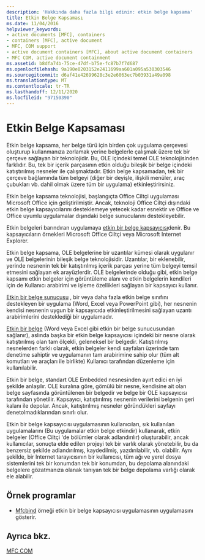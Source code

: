 ```yaml
---
description: 'Hakkında daha fazla bilgi edinin: etkin belge kapsama'
title: Etkin Belge Kapsaması
ms.date: 11/04/2016
helpviewer_keywords:
- active documents [MFC], containers
- containers [MFC], active document
- MFC, COM support
- active document containers [MFC], about active document containers
- MFC COM, active document containment
ms.assetid: b8dfa74b-75ce-47df-b75e-fc87b7f7d687
ms.openlocfilehash: 9a190e0203152e2411699aa601a095a530303546
ms.sourcegitcommit: d6af41e42699628c3e2e6063ec7b03931a49a098
ms.translationtype: MT
ms.contentlocale: tr-TR
ms.lasthandoff: 12/11/2020
ms.locfileid: "97150390"
---
```

# <a name="active-document-containment"></a>Etkin Belge Kapsaması

Etkin belge kapsama, her belge türü için birden çok uygulama çerçevesi oluşturup kullanmanıza zorlamak yerine belgelerle çalışmak üzere tek bir çerçeve sağlayan bir teknolojidir. Bu, OLE içindeki temel OLE teknolojisinden farklıdır. Bu, tek bir içerik parçasının etkin olduğu bileşik bir belge içindeki katıştırılmış nesneler ile çalışmaktadır. Etkin belge kapsamadan, tek bir çerçeve bağlamında tüm belgeyi (diğer bir deyişle, ilişkili menüler, araç çubukları vb. dahil olmak üzere tüm bir uygulama) etkinleştirirsiniz.

Etkin belge kapsama teknolojisi, başlangıçta Office Ciltçi uygulaması Microsoft Office için geliştirilmiştir. Ancak, teknoloji Office Ciltçi dışındaki etkin belge kapsayıcılarını desteklemeye yetecek kadar esnektir ve Office ve Office uyumlu uygulamalar dışındaki belge sunucularını destekleyebilir.

Etkin belgeleri barındıran uygulamaya [etkin bir belge kapsayıcısı](active-document-containers.md)denir. Bu kapsayıcıların örnekleri Microsoft Office Ciltçi veya Microsoft Internet Explorer.

Etkin belge kapsama, OLE belgelerine bir uzantılar kümesi olarak uygulanır ve OLE belgelerinin bileşik belge teknolojisidir. Uzantılar, bir eklenebilir, yerinde nesnenin tek bir katıştırılmış içerik parçası yerine tüm belgeyi temsil etmesini sağlayan ek arayüzlerdir. OLE belgelerinde olduğu gibi, etkin belge kapsamı etkin belgeler için görüntüleme alanı ve etkin belgelerin kendileri için de Kullanıcı arabirimi ve işleme özellikleri sağlayan bir kapsayıcı kullanır.

[Etkin bir belge sunucusu](active-document-servers.md) , bir veya daha fazla etkin belge sınıfını destekleyen bir uygulama (Word, Excel veya PowerPoint gibi), her nesnenin kendisi nesnenin uygun bir kapsayıcıda etkinleştirilmesini sağlayan uzantı arabirimlerini desteklediği bir uygulamadır.

[Etkin bir belge](active-documents.md) (Word veya Excel gibi etkin bir belge sunucusundan sağlanır), aslında başka bir etkin belge kapsayıcısı içindeki bir nesne olarak katıştırılmış olan tam ölçekli, geleneksel bir belgedir. Katıştırılmış nesnelerden farklı olarak, etkin belgeler kendi sayfaları üzerinde tam denetime sahiptir ve uygulamanın tam arabirimine sahip olur (tüm alt komutları ve araçları ile birlikte) Kullanıcı tarafından düzenleme için kullanılabilir.

Etkin bir belge, standart OLE Embedded nesnesinden ayırt edici en iyi şekilde anlaşılır. OLE kuralına göre, gömülü bir nesne, kendisine ait olan belge sayfasında görüntülenen bir belgedir ve belge bir OLE kapsayıcısı tarafından yönetilir. Kapsayıcı, katıştırılmış nesnenin verilerini belgenin geri kalanı ile depolar. Ancak, katıştırılmış nesneler göründükleri sayfayı denetolmadıklarından sınırlı olur.

Etkin bir belge kapsayıcısı uygulamasının kullanıcıları, sık kullanılan uygulamalarını (Bu uygulamalar etkin belge etkindir) kullanarak, etkin belgeler (Office Ciltçi 'de bölümler olarak adlandırılır) oluşturabilir, ancak kullanıcılar, sonuçta elde edilen projeyi tek bir varlık olarak yönetebilir, bu da benzersiz şekilde adlandırılmış, kaydedilmiş, yazdırılabilir, vb. olabilir. Aynı şekilde, bir Internet tarayıcısının bir kullanıcısı, tüm ağı ve yerel dosya sistemlerini tek bir konumdan tek bir konumdan, bu depolama alanındaki belgelere gözatmanıza olanak tanıyan tek bir belge depolama varlığı olarak ele alabilir.

## <a name="sample-programs"></a>Örnek programlar

- [Mfcbind](../overview/visual-cpp-samples.md) örneği etkin bir belge kapsayıcısı uygulamasının uygulamasını gösterir.

## <a name="see-also"></a>Ayrıca bkz.

[MFC COM](mfc-com.md)
